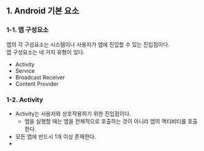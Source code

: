 ## 1. Android 기본 요소


### 1-1. 앱 구성요소


앱의 각 구성요소는 시스템이나 사용자가 앱에 진입할 수 있는 진입점이다. <br>
앱 구성요소는 네 가지 유형이 있다.
- Activity
- Service
- Broadcast Receiver
- Content Provider


### 1-2. Activity


- Activity는 사용자와 상호작용하기 위한 진입점이다.
  - 앱을 실행할 때는 앱을 전체적으로 호출하는 것이 아니라 앱의 액티비티를 호출한다.
- 모든 앱에 반드시 1개 이상 존재한다.
- 
